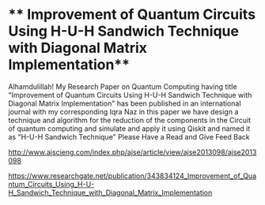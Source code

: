 # ** Improvement of Quantum Circuits Using H-U-H Sandwich Technique with Diagonal Matrix Implementation**

Alhamdulillah! My Research Paper on Quantum Computing having title "Improvement of Quantum Circuits Using H-U-H Sandwich Technique with Diagonal Matrix Implementation" has been published in an international journal with my corresponding Iqra Naz in this paper we have design a technique and algorithm for the reduction of the components in the Circuit of quantum computing and simulate and apply it using Qiskit and named it as "H-U-H Sandwich Technique" Please Have a Read and Give Feed Back

http://www.ajscieng.com/index.php/ajse/article/view/ajse2013098/ajse2013098

https://www.researchgate.net/publication/343834124_Improvement_of_Quantum_Circuits_Using_H-U-H_Sandwich_Technique_with_Diagonal_Matrix_Implementation
